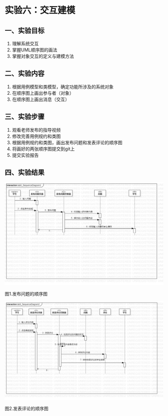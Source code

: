 # 实验六：交互建模

 ## 一、实验目标

 1. 理解系统交互
 2. 掌握UML顺序图的画法
 3. 掌握对象交互的定义与建模方法

 ## 二、实验内容

 1. 根据用例模型和类模型，确定功能所涉及的系统对象
 2. 在顺序图上画出参与者（对象）
 3. 在顺序图上画出消息（交互）

 ## 三、实验步骤

 1. 观看老师发布的指导视频
 2. 修改完善用例规约和类图
 3. 根据用例规约和类图，画出发布问题和发表评论的顺序图
 4. 将画好的两张顺序图提交到git上
 5. 提交实验报告

 ## 四、实验结果

 ![顺序图1](./lab6_SequenceDiagram1.jpg)
 
 图1.发布问题的顺序图

 ![顺序图2](./lab6_SequenceDiagram2.jpg)
 
 图2.发表评论的顺序图

